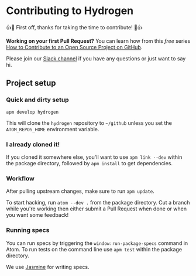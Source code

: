 # Contributing to Hydrogen

:+1::tada: First off, thanks for taking the time to contribute! :tada::+1:

**Working on your first Pull Request?** You can learn how from this *free* series
[How to Contribute to an Open Source Project on GitHub](https://egghead.io/courses/how-to-contribute-to-an-open-source-project-on-github).

Please join our [Slack channel](https://slackin-nteract.now.sh/) if you have any questions or just want to say hi.

## Project setup

### Quick and dirty setup

`apm develop hydrogen`

This will clone the `hydrogen` repository to `~/github` unless you set the
`ATOM_REPOS_HOME` environment variable.

### I already cloned it!

If you cloned it somewhere else, you'll want to use `apm link --dev` within the
package directory, followed by `apm install` to get dependencies.

### Workflow

After pulling upstream changes, make sure to run `apm update`.

To start hacking, run `atom --dev .` from the package directory.
Cut a branch while you're working then either submit a Pull Request when done
or when you want some feedback!

### Running specs

You can run specs by triggering the `window:run-package-specs` command in Atom. To run tests on the command line use `apm test` within the package directory.

We use [Jasmine](https://jasmine.github.io/2.5/introduction) for writing specs.
